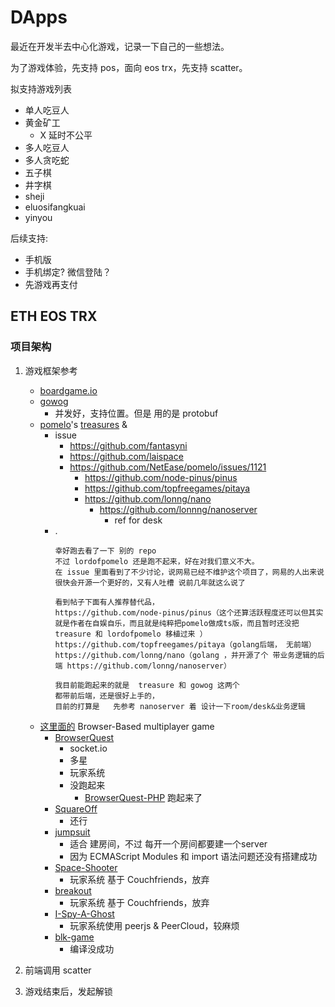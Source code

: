 # DApps

最近在开发半去中心化游戏，记录一下自己的一些想法。

为了游戏体验，先支持 pos，面向 eos trx，先支持 scatter。

拟支持游戏列表

+ 单人吃豆人
+ 黄金矿工
    * X 延时不公平
+ 多人吃豆人
+ 多人贪吃蛇
+ 五子棋
+ 井字棋
+ sheji
+ eluosifangkuai
+ yinyou


后续支持:

+ 手机版
+ 手机绑定? 微信登陆？
+ 先游戏再支付

## ETH EOS TRX

### 项目架构

1. 游戏框架参考
    + [boardgame.io](https://github.com/nicolodavis/boardgame.io)
    + [gowog](https://github.com/giongto35/gowog)
        * 并发好，支持位置。但是 用的是 protobuf
    + [pomelo](https://github.com/NetEase/pomelo)'s [treasures](https://github.com/NetEase/treasures) & []()
        * issue
            - https://github.com/fantasyni
            - https://github.com/laispace
            - https://github.com/NetEase/pomelo/issues/1121
                + https://github.com/node-pinus/pinus
                + https://github.com/topfreegames/pitaya
                + https://github.com/lonng/nano
                    * https://github.com/lonnng/nanoserver
                        - ref for desk
        * .
            ```
            幸好跑去看了一下 别的 repo
            不过 lordofpomelo 还是跑不起来，好在对我们意义不大。
            在 issue 里面看到了不少讨论，说网易已经不维护这个项目了，网易的人出来说很快会开源一个更好的，又有人吐槽 说前几年就这么说了

            看到帖子下面有人推荐替代品，
            https://github.com/node-pinus/pinus（这个还算活跃程度还可以但其实就是作者在自娱自乐，而且就是纯粹把pomelo做成ts版，而且暂时还没把 treasure 和 lordofpomelo 移植过来 ）
            https://github.com/topfreegames/pitaya（golang后端， 无前端）
            https://github.com/lonng/nano（golang ，并开源了个 带业务逻辑的后端 https://github.com/lonng/nanoserver）

            我目前能跑起来的就是  treasure 和 gowog 这两个 
            都带前后端，还是很好上手的，
            目前的打算是   先参考 nanoserver 着 设计一下room/desk&业务逻辑
            ```
    * [这里面的](https://github.com/leereilly/games) Browser-Based multiplayer game
        * [BrowserQuest](https://github.com/mozilla/BrowserQuest)
            - socket.io
            + 多星
            + 玩家系统
            + 没跑起来
                - [BrowserQuest-PHP](https://github.com/walkor/BrowserQuest-PHP) 跑起来了
        * [SquareOff](https://github.com/ScriptaGames/SquareOff/)
            - 还行
        - [jumpsuit](https://github.com/KordonBleu/jumpsuit)
            - 适合 建房间，不过 每开一个房间都要建一个server
            - 因为 ECMAScript Modules 和 import 语法问题还没有搭建成功
        * [Space-Shooter](https://github.com/Couchfriends/Space-Shooter)
            - 玩家系统 基于 Couchfriends，放弃
        - [breakout](https://github.com/Couchfriends/breakout)
            - 玩家系统 基于 Couchfriends，放弃
        - [I-Spy-A-Ghost](https://github.com/OmarShehata/I-Spy-A-Ghost)
            + 玩家系统使用 peerjs & PeerCloud，较麻烦
        - [blk-game](https://github.com/morozd/blk-game)
            - 编译没成功
2. 前端调用 scatter

3. 游戏结束后，发起解锁

